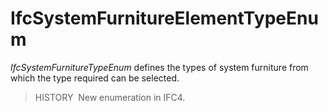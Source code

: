 IfcSystemFurnitureElementTypeEnum
=================================

_IfcSystemFurnitureTypeEnum_ defines the types of system furniture from which the type required can be selected.

> HISTORY&nbsp; New enumeration in IFC4.
